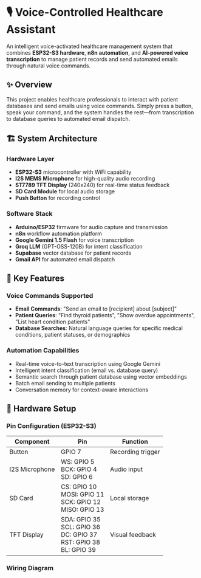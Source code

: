 # 🎙️ Voice-Controlled Healthcare Assistant

An intelligent voice-activated healthcare management system that combines **ESP32-S3 hardware**, **n8n automation**, and **AI-powered voice transcription** to manage patient records and send automated emails through natural voice commands.

## ✨ Overview

This project enables healthcare professionals to interact with patient databases and send emails using voice commands. Simply press a button, speak your command, and the system handles the rest—from transcription to database queries to automated email dispatch.

## 🏗️ System Architecture

### Hardware Layer
- **ESP32-S3** microcontroller with WiFi capability
- **I2S MEMS Microphone** for high-quality audio recording
- **ST7789 TFT Display** (240x240) for real-time status feedback
- **SD Card Module** for local audio storage
- **Push Button** for recording control

### Software Stack
- **Arduino/ESP32** firmware for audio capture and transmission
- **n8n** workflow automation platform
- **Google Gemini 1.5 Flash** for voice transcription
- **Groq LLM** (GPT-OSS-120B) for intent classification
- **Supabase** vector database for patient records
- **Gmail API** for automated email dispatch

## 🎯 Key Features

### Voice Commands Supported
- **Email Commands**: "Send an email to [recipient] about [subject]"
- **Patient Queries**: "Find thyroid patients", "Show overdue appointments", "List heart condition patients"
- **Database Searches**: Natural language queries for specific medical conditions, patient statuses, or demographics

### Automation Capabilities
- Real-time voice-to-text transcription using Google Gemini
- Intelligent intent classification (email vs. database query)
- Semantic search through patient database using vector embeddings
- Batch email sending to multiple patients
- Conversation memory for context-aware interactions

## 🔧 Hardware Setup

### Pin Configuration (ESP32-S3)

| Component | Pin | Function |
|-----------|-----|----------|
| Button | GPIO 7 | Recording trigger |
| I2S Microphone | WS: GPIO 5<br>BCK: GPIO 4<br>SD: GPIO 6 | Audio input |
| SD Card | CS: GPIO 10<br>MOSI: GPIO 11<br>SCK: GPIO 12<br>MISO: GPIO 13 | Local storage |
| TFT Display | SDA: GPIO 35<br>SCL: GPIO 36<br>DC: GPIO 37<br>RST: GPIO 38<br>BL: GPIO 39 | Visual feedback |

### Wiring Diagram
